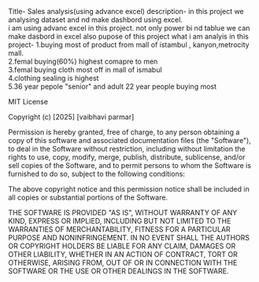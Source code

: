Title- Sales analysis(using advance excel)
description-  in this project we analysing dataset and nd make dashbord using excel.  
               i am using advanc excel in this project.
               not only power bi nd tablue we can make dasbord in excel also
pupose of this project what i am analyis in this project-
      1.buying most of product from mall of istambul , kanyon,metrocity mall. 						
      2.femal buying(60%) highest comapre to men						
      3.femal buying cloth most off in mall of ismabul						
      4.clothing sealing is highest						
      5.36 year pepole "senior" and adult 22 year people buying most						

MIT License

Copyright (c) [2025] [vaibhavi parmar]

Permission is hereby granted, free of charge, to any person obtaining a copy
of this software and associated documentation files (the "Software"), to deal
in the Software without restriction, including without limitation the rights
to use, copy, modify, merge, publish, distribute, sublicense, and/or sell
copies of the Software, and to permit persons to whom the Software is
furnished to do so, subject to the following conditions:

The above copyright notice and this permission notice shall be included in all
copies or substantial portions of the Software.

THE SOFTWARE IS PROVIDED "AS IS", WITHOUT WARRANTY OF ANY KIND, EXPRESS OR
IMPLIED, INCLUDING BUT NOT LIMITED TO THE WARRANTIES OF MERCHANTABILITY,
FITNESS FOR A PARTICULAR PURPOSE AND NONINFRINGEMENT. IN NO EVENT SHALL THE
AUTHORS OR COPYRIGHT HOLDERS BE LIABLE FOR ANY CLAIM, DAMAGES OR OTHER
LIABILITY, WHETHER IN AN ACTION OF CONTRACT, TORT OR OTHERWISE, ARISING FROM,
OUT OF OR IN CONNECTION WITH THE SOFTWARE OR THE USE OR OTHER DEALINGS IN THE
SOFTWARE.
